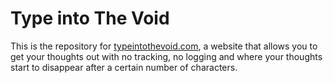 # Type into The Void 

This is the repository for [typeintothevoid.com](https://typeintothevoid.com), a website that allows you to get your thoughts out with no tracking, no logging and where your thoughts start to disappear after a certain number of characters.
